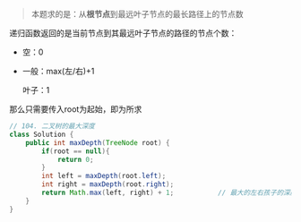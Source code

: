 > 本题求的是：从**根节点**到最远叶子节点的最长路径上的节点数

递归函数返回的是当前节点到其最远叶子节点的路径的节点个数：

- 空：0

- 一般：max(左/右)+1

  叶子：1

那么只需要传入root为起始，即为所求

```java
// 104. 二叉树的最大深度
class Solution {
    public int maxDepth(TreeNode root) {
        if(root == null){
            return 0;
        }
        int left = maxDepth(root.left);
        int right = maxDepth(root.right);
        return Math.max(left, right) + 1;			// 最大的左右孩子的深度，再加上自身
    }
}
```

